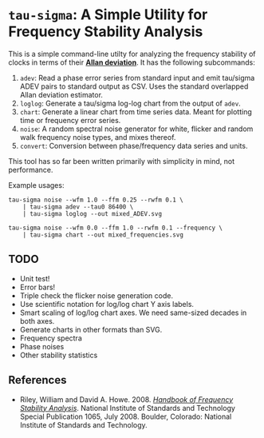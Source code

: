 `tau-sigma`: A Simple Utility for Frequency Stability Analysis
==============================================================

This is a simple command-line utilty for analyzing the frequency
stability of clocks in terms of their
[**Allan deviation**](http://en.wikipedia.org/wiki/Allan_variance).
It has the following subcommands:

1. `adev`: Read a phase error series from standard input and emit
   tau/sigma ADEV pairs to standard output as CSV.  Uses the standard
   overlapped Allan deviation estimator.
2. `loglog`: Generate a tau/sigma log-log chart from the output of
   `adev`.
3. `chart`: Generate a linear chart from time series data.  Meant for
   plotting time or frequency error series.
4. `noise`: A random spectral noise generator for white, flicker and
   random walk frequency noise types, and mixes thereof.
5. `convert`: Conversion between phase/frequency data series and units.

This tool has so far been written primarily with simplicity in mind,
not performance.

Example usages:

    tau-sigma noise --wfm 1.0 --ffm 0.25 --rwfm 0.1 \
        | tau-sigma adev --tau0 86400 \
        | tau-sigma loglog --out mixed_ADEV.svg

    tau-sigma noise --wfm 0.0 --ffm 1.0 --rwfm 0.1 --frequency \
        | tau-sigma chart --out mixed_frequencies.svg


TODO
----

* Unit test!
* Error bars!
* Triple check the flicker noise generation code.
* Use scientific notation for log/log chart Y axis labels.
* Smart scaling of log/log chart axes.  We need same-sized decades in
  both axes.
* Generate charts in other formats than SVG.
* Frequency spectra
* Phase noises
* Other stability statistics


References
----------

* Riley, William and David A. Howe.  2008.
  [*Handbook of Frequency Stability Analysis*](http://tf.nist.gov/general/pdf/2220.pdf).
  National Institute of Standards and Technology Special Publication
  1065, July 2008. Boulder, Colorado: National Institute of Standards
  and Technology.
